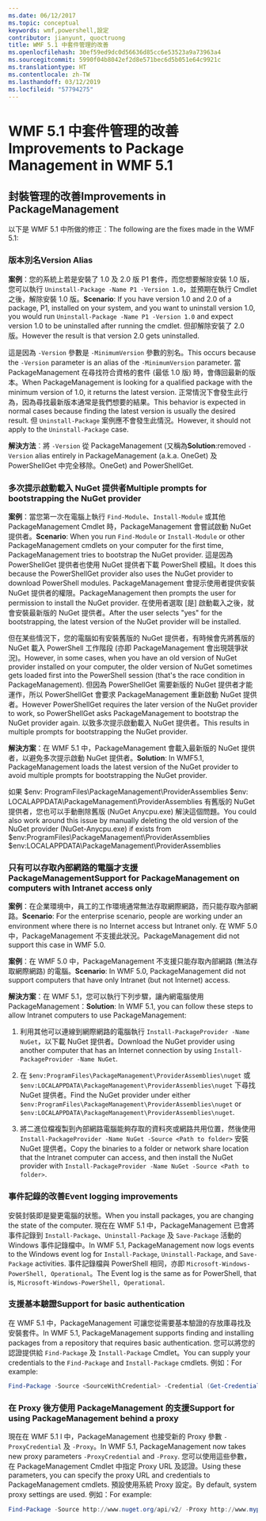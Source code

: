 ```yaml
---
ms.date: 06/12/2017
ms.topic: conceptual
keywords: wmf,powershell,設定
contributor: jianyunt, quoctruong
title: WMF 5.1 中套件管理的改善
ms.openlocfilehash: 30ef59ed9dc0d56636d85cc6e53523a9a73963a4
ms.sourcegitcommit: 5990f04b8042ef2d8e571bec6d5b051e64c9921c
ms.translationtype: HT
ms.contentlocale: zh-TW
ms.lasthandoff: 03/12/2019
ms.locfileid: "57794275"
---
```

# <a name="improvements-to-package-management-in-wmf-51"></a><span data-ttu-id="385f4-103">WMF 5.1 中套件管理的改善</span><span class="sxs-lookup"><span data-stu-id="385f4-103">Improvements to Package Management in WMF 5.1</span></span>

## <a name="improvements-in-packagemanagement"></a><span data-ttu-id="385f4-104">封裝管理的改善</span><span class="sxs-lookup"><span data-stu-id="385f4-104">Improvements in PackageManagement</span></span>

<span data-ttu-id="385f4-105">以下是 WMF 5.1 中所做的修正︰</span><span class="sxs-lookup"><span data-stu-id="385f4-105">The following are the fixes made in the WMF 5.1:</span></span>

### <a name="version-alias"></a><span data-ttu-id="385f4-106">版本別名</span><span class="sxs-lookup"><span data-stu-id="385f4-106">Version Alias</span></span>

<span data-ttu-id="385f4-107">**案例**：您的系統上若是安裝了 1.0 及 2.0 版 P1 套件，而您想要解除安裝 1.0 版，您可以執行 `Uninstall-Package -Name P1 -Version 1.0`，並預期在執行 Cmdlet 之後，解除安裝 1.0 版。</span><span class="sxs-lookup"><span data-stu-id="385f4-107">**Scenario**: If you have version 1.0 and 2.0 of a package, P1, installed on your system, and you want to uninstall version 1.0, you would run `Uninstall-Package -Name P1 -Version 1.0` and expect version 1.0 to be uninstalled after running the cmdlet.</span></span> <span data-ttu-id="385f4-108">但卻解除安裝了 2.0 版。</span><span class="sxs-lookup"><span data-stu-id="385f4-108">However the result is that version 2.0 gets uninstalled.</span></span>

<span data-ttu-id="385f4-109">這是因為 `-Version` 參數是 `-MinimumVersion` 參數的別名。</span><span class="sxs-lookup"><span data-stu-id="385f4-109">This occurs because the `-Version` parameter is an alias of the `-MinimumVersion` parameter.</span></span> <span data-ttu-id="385f4-110">當 PackageManagement 在尋找符合資格的套件 (最低 1.0 版) 時，會傳回最新的版本。</span><span class="sxs-lookup"><span data-stu-id="385f4-110">When PackageManagement is looking for a qualified package with the minimum version of 1.0, it returns the latest version.</span></span> <span data-ttu-id="385f4-111">正常情況下會發生此行為，因為尋找最新版本通常是我們想要的結果。</span><span class="sxs-lookup"><span data-stu-id="385f4-111">This behavior is expected in normal cases because finding the latest version is usually the desired result.</span></span> <span data-ttu-id="385f4-112">但 `Uninstall-Package` 案例應不會發生此情況。</span><span class="sxs-lookup"><span data-stu-id="385f4-112">However, it should not apply to the `Uninstall-Package` case.</span></span>

<span data-ttu-id="385f4-113">**解決方法**︰將 `-Version` 從 PackageManagement (又稱為</span><span class="sxs-lookup"><span data-stu-id="385f4-113">**Solution**:removed `-Version` alias entirely in PackageManagement (a.k.a.</span></span> <span data-ttu-id="385f4-114">OneGet) 及 PowerShellGet 中完全移除。</span><span class="sxs-lookup"><span data-stu-id="385f4-114">OneGet) and PowerShellGet.</span></span>

### <a name="multiple-prompts-for-bootstrapping-the-nuget-provider"></a><span data-ttu-id="385f4-115">多次提示啟動載入 NuGet 提供者</span><span class="sxs-lookup"><span data-stu-id="385f4-115">Multiple prompts for bootstrapping the NuGet provider</span></span>

<span data-ttu-id="385f4-116">**案例**：當您第一次在電腦上執行 `Find-Module`、`Install-Module` 或其他 PackageManagement Cmdlet 時，PackageManagement 會嘗試啟動 NuGet 提供者。</span><span class="sxs-lookup"><span data-stu-id="385f4-116">**Scenario**: When you run `Find-Module` or `Install-Module` or other PackageManagement cmdlets on your computer for the first time, PackageManagement tries to bootstrap the NuGet provider.</span></span> <span data-ttu-id="385f4-117">這是因為 PowerShellGet 提供者也使用 NuGet 提供者下載 PowerShell 模組。</span><span class="sxs-lookup"><span data-stu-id="385f4-117">It does this because the PowerShellGet provider also uses the NuGet provider to download PowerShell modules.</span></span> <span data-ttu-id="385f4-118">PackageManagement 會提示使用者提供安裝 NuGet 提供者的權限。</span><span class="sxs-lookup"><span data-stu-id="385f4-118">PackageManagement then prompts the user for permission to install the NuGet provider.</span></span> <span data-ttu-id="385f4-119">在使用者選取 [是] 啟動載入之後，就會安裝最新版的 NuGet 提供者。</span><span class="sxs-lookup"><span data-stu-id="385f4-119">After the user selects "yes" for the bootstrapping, the latest version of the NuGet provider will be installed.</span></span>

<span data-ttu-id="385f4-120">但在某些情況下，您的電腦如有安裝舊版的 NuGet 提供者，有時候會先將舊版的 NuGet 載入 PowerShell 工作階段 (亦即 PackageManagement 會出現競爭狀況)。</span><span class="sxs-lookup"><span data-stu-id="385f4-120">However, in some cases, when you have an old version of NuGet provider installed on your computer, the older version of NuGet sometimes gets loaded first into the PowerShell session (that's the race condition in PackageManagement).</span></span> <span data-ttu-id="385f4-121">但因為 PowerShellGet 需要新版的 NuGet 提供者才能運作，所以 PowerShellGet 會要求 PackageManagement 重新啟動 NuGet 提供者。</span><span class="sxs-lookup"><span data-stu-id="385f4-121">However PowerShellGet requires the later version of the NuGet provider to work, so PowerShellGet asks PackageManagement to bootstrap the NuGet provider again.</span></span> <span data-ttu-id="385f4-122">以致多次提示啟動載入 NuGet 提供者。</span><span class="sxs-lookup"><span data-stu-id="385f4-122">This results in multiple prompts for bootstrapping the NuGet provider.</span></span>

<span data-ttu-id="385f4-123">**解決方案**：在 WMF 5.1 中，PackageManagement 會載入最新版的 NuGet 提供者，以避免多次提示啟動 NuGet 提供者。</span><span class="sxs-lookup"><span data-stu-id="385f4-123">**Solution**: In WMF5.1, PackageManagement loads the latest version of the NuGet provider to avoid multiple prompts for bootstrapping the NuGet provider.</span></span>

<span data-ttu-id="385f4-124">如果 $env: ProgramFiles\PackageManagement\ProviderAssemblies $env: LOCALAPPDATA\PackageManagement\ProviderAssemblies 有舊版的 NuGet 提供者，您也可以手動刪除舊版 (NuGet Anycpu.exe) 解決這個問題。</span><span class="sxs-lookup"><span data-stu-id="385f4-124">You could also work around this issue by manually deleting the old version of the NuGet provider (NuGet-Anycpu.exe) if exists from $env:ProgramFiles\PackageManagement\ProviderAssemblies $env:LOCALAPPDATA\PackageManagement\ProviderAssemblies</span></span>


### <a name="support-for-packagemanagement-on-computers-with-intranet-access-only"></a><span data-ttu-id="385f4-125">只有可以存取內部網路的電腦才支援 PackageManagement</span><span class="sxs-lookup"><span data-stu-id="385f4-125">Support for PackageManagement on computers with Intranet access only</span></span>

<span data-ttu-id="385f4-126">**案例**：在企業環境中，員工的工作環境通常無法存取網際網路，而只能存取內部網路。</span><span class="sxs-lookup"><span data-stu-id="385f4-126">**Scenario**: For the enterprise scenario, people are working under an environment where there is no Internet access but Intranet only.</span></span> <span data-ttu-id="385f4-127">在 WMF 5.0 中，PackageManagement 不支援此狀況。</span><span class="sxs-lookup"><span data-stu-id="385f4-127">PackageManagement did not support this case in WMF 5.0.</span></span>

<span data-ttu-id="385f4-128">**案例**：在 WMF 5.0 中，PackageManagement 不支援只能存取內部網路 (無法存取網際網路) 的電腦。</span><span class="sxs-lookup"><span data-stu-id="385f4-128">**Scenario**: In WMF 5.0, PackageManagement did not support computers that have only Intranet (but not Internet) access.</span></span>

<span data-ttu-id="385f4-129">**解決方案**：在 WMF 5.1，您可以執行下列步驟，讓內網電腦使用 PackageManagement：</span><span class="sxs-lookup"><span data-stu-id="385f4-129">**Solution**: In WMF 5.1, you can follow these steps to allow Intranet computers to use PackageManagement:</span></span>

1. <span data-ttu-id="385f4-130">利用其他可以連線到網際網路的電腦執行 `Install-PackageProvider -Name NuGet`，以下載 NuGet 提供者。</span><span class="sxs-lookup"><span data-stu-id="385f4-130">Download the NuGet provider using another computer that has an Internet connection by using `Install-PackageProvider -Name NuGet`.</span></span>

2. <span data-ttu-id="385f4-131">在 `$env:ProgramFiles\PackageManagement\ProviderAssemblies\nuget` 或 `$env:LOCALAPPDATA\PackageManagement\ProviderAssemblies\nuget` 下尋找 NuGet 提供者。</span><span class="sxs-lookup"><span data-stu-id="385f4-131">Find the NuGet provider under either `$env:ProgramFiles\PackageManagement\ProviderAssemblies\nuget`  or  `$env:LOCALAPPDATA\PackageManagement\ProviderAssemblies\nuget`.</span></span>

3. <span data-ttu-id="385f4-132">將二進位檔複製到內部網路電腦能夠存取的資料夾或網路共用位置，然後使用 `Install-PackageProvider -Name NuGet -Source <Path to folder>` 安裝 NuGet 提供者。</span><span class="sxs-lookup"><span data-stu-id="385f4-132">Copy the binaries to a folder or network share location that the Intranet computer can access, and then install the NuGet provider with `Install-PackageProvider -Name NuGet -Source <Path to folder>`.</span></span>


### <a name="event-logging-improvements"></a><span data-ttu-id="385f4-133">事件記錄的改善</span><span class="sxs-lookup"><span data-stu-id="385f4-133">Event logging improvements</span></span>

<span data-ttu-id="385f4-134">安裝封裝即是變更電腦的狀態。</span><span class="sxs-lookup"><span data-stu-id="385f4-134">When you install packages, you are changing the state of the computer.</span></span> <span data-ttu-id="385f4-135">現在在 WMF 5.1 中，PackageManagement 已會將事件記錄到 `Install-Package`、`Uninstall-Package` 及 `Save-Package` 活動的 Windows 事件記錄檔中。</span><span class="sxs-lookup"><span data-stu-id="385f4-135">In WMF 5.1, PackageManagement now logs events to the Windows event log for `Install-Package`, `Uninstall-Package`, and `Save-Package` activities.</span></span> <span data-ttu-id="385f4-136">事件記錄檔與 PowerShell 相同，亦即 `Microsoft-Windows-PowerShell, Operational`。</span><span class="sxs-lookup"><span data-stu-id="385f4-136">The Event log  is the same as for PowerShell, that is, `Microsoft-Windows-PowerShell, Operational`.</span></span>

### <a name="support-for-basic-authentication"></a><span data-ttu-id="385f4-137">支援基本驗證</span><span class="sxs-lookup"><span data-stu-id="385f4-137">Support for basic authentication</span></span>

<span data-ttu-id="385f4-138">在 WMF 5.1 中，PackageManagement 可讓您從需要基本驗證的存放庫尋找及安裝套件。</span><span class="sxs-lookup"><span data-stu-id="385f4-138">In WMF 5.1, PackageManagement supports finding and installing packages from a repository that requires basic authentication.</span></span> <span data-ttu-id="385f4-139">您可以將您的認證提供給 `Find-Package` 及 `Install-Package` Cmdlet。</span><span class="sxs-lookup"><span data-stu-id="385f4-139">You can supply your credentials to the `Find-Package` and `Install-Package` cmdlets.</span></span> <span data-ttu-id="385f4-140">例如：</span><span class="sxs-lookup"><span data-stu-id="385f4-140">For example:</span></span>

``` PowerShell
Find-Package -Source <SourceWithCredential> -Credential (Get-Credential)
```

### <a name="support-for-using-packagemanagement-behind-a-proxy"></a><span data-ttu-id="385f4-141">在 Proxy 後方使用 PackageManagement 的支援</span><span class="sxs-lookup"><span data-stu-id="385f4-141">Support for using PackageManagement behind a proxy</span></span>

<span data-ttu-id="385f4-142">現在在 WMF 5.1 l 中，PackageManagement 也接受新的 Proxy 參數 `-ProxyCredential` 及 `-Proxy`。</span><span class="sxs-lookup"><span data-stu-id="385f4-142">In WMF 5.1, PackageManagement now takes new proxy parameters `-ProxyCredential` and `-Proxy`.</span></span> <span data-ttu-id="385f4-143">您可以使用這些參數，在 PackageManagement Cmdlet 中指定 Proxy URL 及認證。</span><span class="sxs-lookup"><span data-stu-id="385f4-143">Using these parameters, you can specify the proxy URL and credentials to PackageManagement cmdlets.</span></span> <span data-ttu-id="385f4-144">預設使用系統 Proxy 設定。</span><span class="sxs-lookup"><span data-stu-id="385f4-144">By default, system proxy settings are used.</span></span> <span data-ttu-id="385f4-145">例如：</span><span class="sxs-lookup"><span data-stu-id="385f4-145">For example:</span></span>

``` PowerShell
Find-Package -Source http://www.nuget.org/api/v2/ -Proxy http://www.myproxyserver.com -ProxyCredential (Get-Credential)
```
